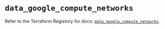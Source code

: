 # `data_google_compute_networks`

Refer to the Terraform Registory for docs: [`data_google_compute_networks`](https://registry.terraform.io/providers/hashicorp/google-beta/5.21.0/docs/data-sources/google_compute_networks).

